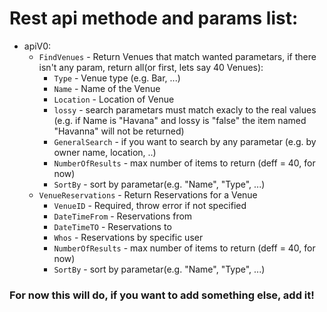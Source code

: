 # Rest api methode and params list:
* apiV0:
  * ``` FindVenues ``` - Return Venues that match wanted parametars, if there isn't any param, return all(or first, lets say 40 Venues):
    *  ``` Type ``` - Venue type (e.g. Bar, ...)
    *  ``` Name ``` - Name of the Venue 
    *  ``` Location ``` - Location of Venue
    *  ``` lossy ``` - search parametars must match exacly to the real values (e.g. if Name is "Havana" and lossy is "false" the item named "Havanna" will not be returned)
    *  ``` GeneralSearch ``` - if you want to search by any parametar (e.g. by owner name, location, ..)
    *  ``` NumberOfResults ``` - max number of items to return (deff = 40, for now)
    *  ``` SortBy ``` - sort by parametar(e.g. "Name", "Type", ...)
  * ``` VenueReservations ``` - Return Reservations for a Venue
    *  ``` VenueID ``` - Required, throw error if not specified
    *  ``` DateTimeFrom ``` - Reservations from
    *  ``` DateTimeTO ``` - Reservations to
    *  ``` Whos ``` -  Reservations by specific user
    *  ``` NumberOfResults ``` - max number of items to return (deff = 40, for now)
    *  ``` SortBy ``` - sort by parametar(e.g. "Name", "Type", ...)

### For now this will do, if you want to add something else, add it!